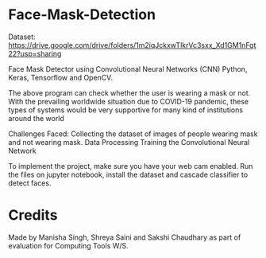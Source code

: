 # Face-Mask-Detection

Dataset: https://drive.google.com/drive/folders/1m2iqJckxwTlkrVc3sxx_Xd1GM1nFqt22?usp=sharing

Face Mask Detector using Convolutional Neural Networks (CNN) Python, Keras, Tensorflow and OpenCV.

The above program can check whether the user is wearing a mask or not. With the prevailing worldwide situation due to COVID-19 pandemic, these types of systems would be very supportive for many kind of institutions around the world

Challenges Faced:
Collecting the dataset of images of people wearing mask and not wearing mask. 
Data Processing
Training the Convolutional Neural Network

To implement the project, make sure you have your web cam enabled. Run the files on jupyter notebook, install the dataset and cascade classifier to detect faces.

# Credits
Made by Manisha Singh, Shreya Saini and Sakshi Chaudhary as part of evaluation for Computing Tools W/S. 
